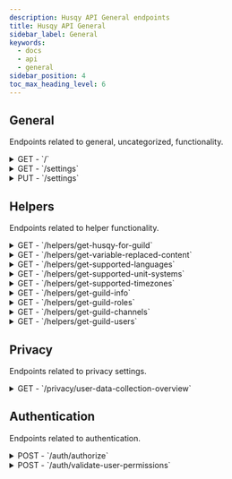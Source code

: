```yaml
---
description: Husqy API General endpoints
title: Husqy API General
sidebar_label: General
keywords:
  - docs
  - api
  - general
sidebar_position: 4
toc_max_heading_level: 6
---
```


## General

Endpoints related to general, uncategorized, functionality.

<details>
  <summary>GET - `/`</summary>

Home endpoint for the General Husqy API. Returns only success message displaying that it is the home route.

</details>

<details>
  <summary>GET - `/settings`</summary>

This endpoints returns the settings of the guild which is requested in the query string parameters of the request.

Query string parameters:
| field | required | type | description |
| --- | --- | --- | --- |
| guild_id | yes | `integer` | The ID of the guild to fetch information for |

Possible errors:

- BadRequestError
- SettingsError
- InternalServerError

</details>

<details>
  <summary>PUT - `/settings`</summary>

This endpoint provides the ability to change the settings of the guild specified in the body data.

Body data (JSON):
| field | required | type | description |
| --- | --- | --- | --- |
| guild_id | yes | `integer` | The ID of the guild to fetch information for |
| language | yes | `string` | The new language for the guild |
| timezone | yes | `string` | The new timezone for the guild |
| auto_delete | yes | `integer` | The new auto delete for the guild |
| unit_system | yes | `string` | The new unit system for the guild |
| giveaway_save_timeout | yes | `integer` | The new giveaway save timeout for the guild |
| invite_link | yes | `string` | (May be None) The new invite link for the guild |
| max_warns | yes | `integer` | The new max warns for the guild |
| auto_kick_enabled | yes | `boolean` | The new auto kick enabled value for the guild |
| auto_kick_role_id | yes | `integer` | (May be None) The new ID for the auto kick role for the guild |

Possible errors:

- BadRequestError
- InternalServerError
- DatabaseError

</details>

## Helpers

Endpoints related to helper functionality.

<details>
  <summary>GET - `/helpers/get-husqy-for-guild`</summary>

This endpoint returns a list of guilds, depending on the guilds you give in the query parameters, confirming weather or not Husqy is in that guild or not.

Query string parameters:
| field | required | type | description |
| --- | --- | --- | --- |
| guild_ids | yes | `list` | A comma seperated list of guild IDs to check (f.e. guild_id1,guild_id2,guild_id3) |

Possible errors:

- BadRequestError

</details>

<details>
  <summary>GET - `/helpers/get-variable-replaced-content`</summary>

This endpoint returns a the text where the Husqy variables are replaced with the desired values.

Query string parameters:
| field | required | type | description |
| --- | --- | --- | --- |
| content | yes | `string` | The content to replace |
| language | yes | `string` | The language to use when replacing the Husqy variables, preferrably the language set in the target guild |
| timezone | yes | `string` | The timezone to use when replacing the Husqy variables, preferrably the timezone set in the target guild |
| guild_id | no | `integer` | The ID of the guild to use for Husqy variables related to guilds |
| user_id | no | `integer` | The ID of the user to use for Husqy variables related to users |
| channel_id | no | `integer` | The ID of the channel to use for Husqy variables related to channels |

Possible errors:

- BadRequestError

</details>

<details>
  <summary>GET - `/helpers/get-supported-languages`</summary>

Endpoint to return the current supported languages by Husqy.

This endpoint will not return any errors.

</details>

<details>
  <summary>GET - `/helpers/get-supported-unit-systems`</summary>

Endpoint to return the current supported unit systems by Husqy.

This endpoint will not return any errors.

</details>

<details>
  <summary>GET - `/helpers/get-supported-timezones`</summary>

Endpoint to return the current supported timezones by Husqy.

This endpoint will not return any errors.

</details>

<details>
  <summary>GET - `/helpers/get-guild-info`</summary>

:::warning

This endpoint will not return any Husqy settings for a guild, use the GET - `/settings` endpoint for that!

:::

Returns the name (and ID) of the guild inserted in the query string parameters.

Query string parameters:
| field | required | type | description |
| --- | --- | --- | --- |
| guild_id | yes | `integer` | The ID of the guild to get information from |

Possible errors:

- BadRequestError
- InternalServerError
- DiscordApiInteractionError

</details>

<details>
  <summary>GET - `/helpers/get-guild-roles`</summary>

Endpoint to get a list of names and ID's of the roles available in the specified guild.

Query string parameters:
| field | required | type | description |
| --- | --- | --- | --- |
| guild_id | yes | `integer` | The ID of the guild to get roles from |

Possible errors:

- BadRequestError
- InternalServerError

</details>

<details>
  <summary>GET - `/helpers/get-guild-channels`</summary>

Endpoint to get a list of names, ID's and types of the channels available in the specified guild. There is an option to filter channels based on specified types.

Query string parameters:
| field | required | type | description |
| --- | --- | --- | --- |
| guild_id | yes | `integer` | The ID of the guild to get roles from |
| types | no | `list` | A comma separeted list of channel types to filter. Possible types are: text, voice, news, stage, category, forum |

Possible errors:

- BadRequestError
- InternalServerError

</details>

<details>
  <summary>GET - `/helpers/get-guild-users`</summary>

Endpoint to get a list of names and ID's of the members that are in the specified guild.

Query string parameters:
| field | required | type | description |
| --- | --- | --- | --- |
| guild_id | yes | `integer` | The ID of the guild to get members from |

Possible errors:

- BadRequestError
- InternalServerError

</details>

## Privacy

Endpoints related to privacy settings.

<details>
  <summary>GET - `/privacy/user-data-collection-overview`</summary>

Endpoint to get the user data collection settings overview for the members in a guild.

Query string parameters:
| field | required | type | description |
| --- | --- | --- | --- |
| guild_id | yes | `integer` | The ID of the guild to get the members user data collection settings overview from |

Possible errors:

- BadRequestError
- InternalServerError

</details>

## Authentication

Endpoints related to authentication.

<details>
  <summary>POST - `/auth/authorize`</summary>

Endpoint to validate the access token used in a request.

Body data (JSON):
| field | required | type | description |
| --- | --- | --- | --- |
| access_token | yes | `integer` | The access token or API key to validate |

Possible errors:

- BadRequestError
- UnauthorizedError

</details>

<details>
  <summary>POST - `/auth/validate-user-permissions`</summary>

Endpoint to validate if the user making a request to the Husqy API is authorized to do so.

Body data (JSON):
| field | required | type | description |
| --- | --- | --- | --- |
| guild_id | yes | `integer` | The ID of the guild to check the user for |

Possible errors:

- BadRequestError
- InternalServerError

</details>